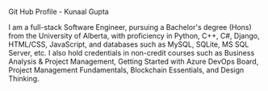Git Hub Profile - Kunaal Gupta


 I am a full-stack Software Engineer, pursuing a Bachelor's degree (Hons) from the University of Alberta, with proficiency in Python, C++, C#, Django, HTML/CSS, JavaScript, and databases such as MySQL, SQLite, MS SQL Server, etc. I also hold credentials in non-credit courses such as Business Analysis & Project Management, Getting Started with Azure DevOps Board, Project Management Fundamentals, Blockchain Essentials, and Design Thinking.
